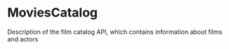 # MoviesCatalog
Description of the film catalog API, which contains information about films and actors
